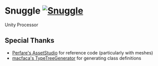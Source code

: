 # Snuggle [![Snuggle](https://github.com/yretenai/Snuggle/actions/workflows/dotnet.yml/badge.svg)](https://github.com/yretenai/Snuggle/actions/workflows/dotnet.yml)
Unity Processor

## Special Thanks

- [Perfare's AssetStudio](https://github.com/Perfare/AssetStudio/) for reference code (particularly with meshes)
- [macfaca's TypeTreeGenerator](https://github.com/mafaca/TypeTreeGenerator) for generating class definitions
